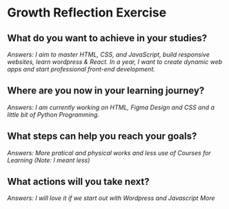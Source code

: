 # Growth Reflection Exercise

## What do you want to achieve in your studies?
*Answers: I aim to master HTML, CSS, and JavaScript, build responsive websites, learn wordpress & React. In a year, I want to create dynamic web apps and start professional front-end development.*

## Where are you now in your learning journey?
*Answers: I am currently working on HTML, Figma Design and CSS and a little bit of Python Programming.*

## What steps can help you reach your goals?
*Answers: More pratical and physical works and less use of Courses for Learning (Note: I meant less)*

## What actions will you take next?
*Answers: I will love it if we start out with Wordpress and Javascript More*
